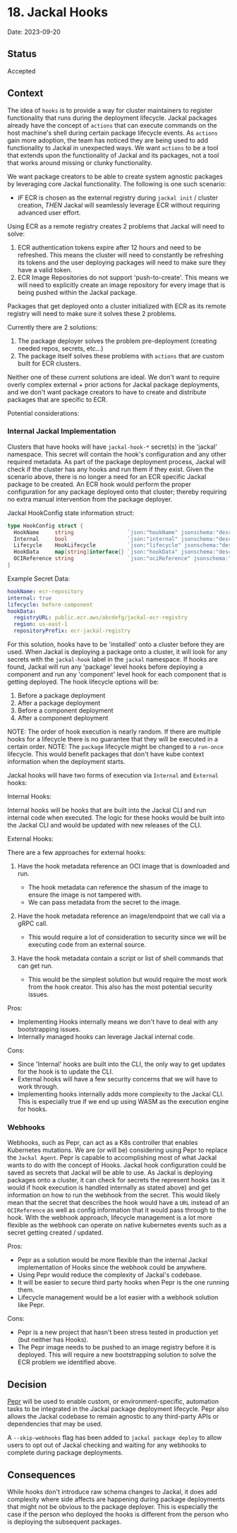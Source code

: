 # 18. Jackal Hooks

Date: 2023-09-20

## Status

Accepted

## Context

The idea of `hooks` is to provide a way for cluster maintainers to register functionality that runs during the deployment lifecycle. Jackal packages already have the concept of `actions` that can execute commands on the host machine's shell during certain package lifecycle events. As `actions` gain more adoption, the team has noticed they are being used to add functionality to Jackal in unexpected ways. We want `actions` to be a tool that extends upon the functionality of Jackal and its packages, not a tool that works around missing or clunky functionality.

We want package creators to be able to create system agnostic packages by leveraging core Jackal functionality. The following is one such scenario:

- _IF_ ECR is chosen as the external registry during `jackal init` / cluster creation, _THEN_ Jackal will seamlessly leverage ECR without requiring advanced user effort.

Using ECR as a remote registry creates 2 problems that Jackal will need to solve:

 1. ECR authentication tokens expire after 12 hours and need to be refreshed. This means the cluster will need to constantly be refreshing its tokens and the user deploying packages will need to make sure they have a valid token.
 2. ECR Image Repositories do not support 'push-to-create'. This means we will need to explicitly create an image repository for every image that is being pushed within the Jackal package.

Packages that get deployed onto a cluster initialized with ECR as its remote registry will need to make sure it solves these 2 problems.

Currently there are 2 solutions:

1. The package deployer solves the problem pre-deployment (creating needed repos, secrets, etc...)
2. The package itself solves these problems with `actions` that are custom built for ECR clusters.

Neither one of these current solutions are ideal. We don't want to require overly complex external + prior actions for Jackal package deployments, and we don't want package creators to have to create and distribute packages that are specific to ECR.

Potential considerations:

### Internal Jackal Implementation

  Clusters that have hooks will have `jackal-hook-*` secret(s) in the 'jackal' namespace. This secret will contain the hook's configuration and any other required metadata. As part of the package deployment process, Jackal will check if the cluster has any hooks and run them if they exist. Given the scenario above, there is no longer a need for an ECR specific Jackal package to be created. An ECR hook would perform the proper configuration for any package deployed onto that cluster; thereby requiring no extra manual intervention from the package deployer.

  Jackal HookConfig state information struct:

  ```go
  type HookConfig struct {
    HookName     string                 `json:"hookName" jsonschema:"description=Name of the hook"`
    Internal     bool                   `json:"internal" jsonschema:"description=Internal hooks are run by Jackal itself, not by a plugin"`
    Lifecycle    HookLifecycle          `json:"lifecycle" jsonschema:"description=Lifecycle of the hook"`
    HookData     map[string]interface{} `json:"hookData" jsonschema:"description=Generic data map used for the hook. The data is obtained from a secret in the Jackal namespace"`
    OCIReference string                 `json:"ociReference" jsonschema:"description=Optional OCI reference to the hook image to run"`
  }
  ```

  Example Secret Data:

  ```yaml
  hookName: ecr-repository
  internal: true
  lifecycle: before-component
  hookData:
    registryURL: public.ecr.aws/abcdefg/jackal-ecr-registry
    region: us-east-1
    repositoryPrefix: ecr-jackal-registry
  ```

  For this solution, hooks have to be 'installed' onto a cluster before they are used. When Jackal is deploying a package onto a cluster, it will look for any secrets with the `jackal-hook` label in the `jackal` namespace.  If hooks are found, Jackal will run any 'package' level hooks before deploying a component and run any 'component' level hook for each component that is getting deployed. The hook lifecycle options will be:

  1. Before a package deployment
  2. After a package deployment
  3. Before a component deployment
  4. After a component deployment

  NOTE: The order of hook execution is nearly random. If there are multiple hooks for a lifecycle there is no guarantee that they will be executed in a certain order.
  NOTE: The `package` lifecycle might be changed to a `run-once` lifecycle. This would benefit packages that don't have kube context information when the deployment starts.

  Jackal hooks will have two forms of execution via `Internal` and `External` hooks:

  Internal Hooks:

  Internal hooks will be hooks that are built into the Jackal CLI and run internal code when executed. The logic for these hooks would be built into the Jackal CLI and would be updated with new releases of the CLI.

  External Hooks:

  There are a few approaches for external hooks:

  1. Have the hook metadata reference an OCI image that is downloaded and run.

     - The hook metadata can reference the shasum of the image to ensure the image is not tampered with.
     - We can pass metadata from the secret to the image.

  1. Have the hook metadata reference an image/endpoint that we call via a gRPC call.
     - This would require a lot of consideration to security since we will be executing code from an external source.

  1. Have the hook metadata contain a script or list of shell commands that can get run.
     - This would be the simplest solution but would require the most work from the hook creator. This also has the most potential security issues.

  Pros:

  - Implementing Hooks internally means we don't have to deal with any bootstrapping issues.
  - Internally managed hooks can leverage Jackal internal code.

  Cons:

  - Since 'Internal' hooks are built into the CLI, the only way to get updates for the hook is to  update the CLI.
  - External hooks will have a few security concerns that we will have to work through.
  - Implementing hooks internally adds more complexity to the Jackal CLI. This is especially true if we end up using WASM as the execution engine for hooks.

### Webhooks

  Webhooks, such as Pepr, can act as a K8s controller that enables Kubernetes mutations. We are (or will be) considering using Pepr to replace the `Jackal Agent`. Pepr is capable to accomplishing most of what Jackal wants to do with the concept of Hooks. Jackal hook configuration could be saved as secrets that Jackal will be able to use. As Jackal is deploying packages onto a cluster, it can check for secrets the represent hooks (as it would if hook execution is handled internally as stated above) and get information on how to run the webhook from the secret. This would likely mean that the secret that describes the hook would have a `URL` instead of an `OCIReference` as well as config information that it would pass through to the hook. With the webhook approach, lifecycle management is a lot more flexible as the webhook can operate on native kubernetes events such as a secret getting created / updated.

  Pros:

  - Pepr as a solution would be more flexible than the internal Jackal implementation of Hooks since the webhook could be anywhere.
  - Using Pepr would reduce the complexity of Jackal's codebase.
  - It will be easier to secure third party hooks when Pepr is the one running them.
  - Lifecycle management would be a lot easier with a webhook solution like Pepr.

  Cons:

  - Pepr is a new project that hasn't been stress tested in production yet (but neither has Hooks).
  - The Pepr image needs to be pushed to an image registry before it is deployed. This will require a new bootstrapping solution to solve the ECR problem we identified above.

## Decision

[Pepr](https://github.com/defenseunicorns/pepr) will be used to enable custom, or environment-specific, automation tasks to be integrated in the Jackal package deployment lifecycle. Pepr also allows the Jackal codebase to remain agnostic to any third-party APIs or dependencies that may be used.

A `--skip-webhooks` flag has been added to `jackal package deploy` to allow users to opt out of Jackal checking and waiting for any webhooks to complete during package deployments.

## Consequences

While hooks don't introduce raw schema changes to Jackal, it does add complexity where side affects are happening during package deployments that might not be obvious to the package deployer. This is especially the case if the person who deployed the hooks is different from the person who is deploying the subsequent packages.

